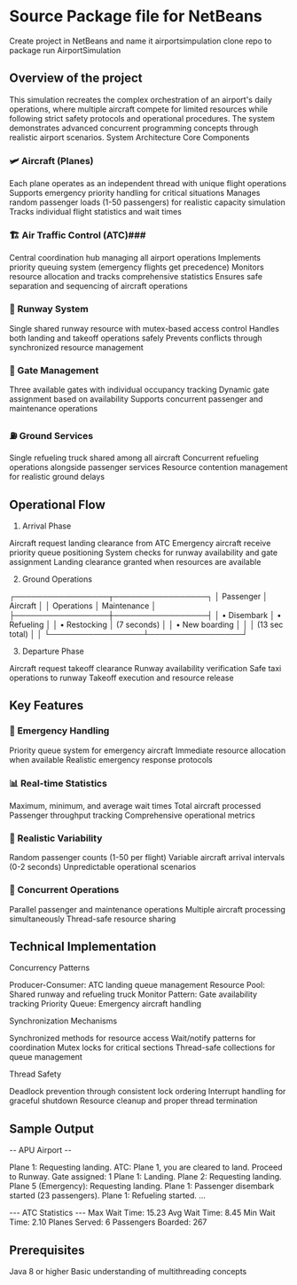 # Source Package file for NetBeans #

Create project in NetBeans and name it airportsimpulation
clone repo to package
run AirportSimulation


## Overview of the project ##
This simulation recreates the complex orchestration of an airport's daily operations, where multiple aircraft compete for limited resources while following strict safety protocols and operational procedures. The system demonstrates advanced concurrent programming concepts through realistic airport scenarios.
System Architecture
Core Components

### 🛩️ Aircraft (Planes) ###

Each plane operates as an independent thread with unique flight operations
Supports emergency priority handling for critical situations
Manages random passenger loads (1-50 passengers) for realistic capacity simulation
Tracks individual flight statistics and wait times

### 🏗️ Air Traffic Control (ATC)###

Central coordination hub managing all airport operations
Implements priority queuing system (emergency flights get precedence)
Monitors resource allocation and tracks comprehensive statistics
Ensures safe separation and sequencing of aircraft operations

### 🛬 Runway System ###

Single shared runway resource with mutex-based access control
Handles both landing and takeoff operations safely
Prevents conflicts through synchronized resource management

### 🚪 Gate Management ###

Three available gates with individual occupancy tracking
Dynamic gate assignment based on availability
Supports concurrent passenger and maintenance operations

### ⛽ Ground Services ###

Single refueling truck shared among all aircraft
Concurrent refueling operations alongside passenger services
Resource contention management for realistic ground delays

## Operational Flow ##
1. Arrival Phase

Aircraft request landing clearance from ATC
Emergency aircraft receive priority queue positioning
System checks for runway availability and gate assignment
Landing clearance granted when resources are available

2. Ground Operations

┌─────────────────┬─────────────────┐
│   Passenger     │    Aircraft     │
│   Operations    │   Maintenance   │
├─────────────────┼─────────────────┤
│ • Disembark     │ • Refueling     │
│ • Restocking    │   (7 seconds)   │
│ • New boarding  │                 │
│ (13 sec total)  │                 │
└─────────────────┴─────────────────┘

3. Departure Phase

Aircraft request takeoff clearance
Runway availability verification
Safe taxi operations to runway
Takeoff execution and resource release

## Key Features ##

### 🚨 Emergency Handling ###

Priority queue system for emergency aircraft
Immediate resource allocation when available
Realistic emergency response protocols

### 📊 Real-time Statistics ###

Maximum, minimum, and average wait times
Total aircraft processed
Passenger throughput tracking
Comprehensive operational metrics

### 🎲 Realistic Variability ###

Random passenger counts (1-50 per flight)
Variable aircraft arrival intervals (0-2 seconds)
Unpredictable operational scenarios

### 🔄 Concurrent Operations ###

Parallel passenger and maintenance operations
Multiple aircraft processing simultaneously
Thread-safe resource sharing

## Technical Implementation ##
Concurrency Patterns

Producer-Consumer: ATC landing queue management
Resource Pool: Shared runway and refueling truck
Monitor Pattern: Gate availability tracking
Priority Queue: Emergency aircraft handling

Synchronization Mechanisms

Synchronized methods for resource access
Wait/notify patterns for coordination
Mutex locks for critical sections
Thread-safe collections for queue management

Thread Safety

Deadlock prevention through consistent lock ordering
Interrupt handling for graceful shutdown
Resource cleanup and proper thread termination

## Sample Output ##
-- APU Airport --

Plane 1: Requesting landing.
ATC: Plane 1, you are cleared to land. Proceed to Runway. Gate assigned: 1
Plane 1: Landing.
Plane 2: Requesting landing.
Plane 5 (Emergency): Requesting landing.
Plane 1: Passenger disembark started (23 passengers).
Plane 1: Refueling started.
...

--- ATC Statistics ---
Max Wait Time: 15.23
Avg Wait Time: 8.45
Min Wait Time: 2.10
Planes Served: 6
Passengers Boarded: 267

## Prerequisites ##

Java 8 or higher
Basic understanding of multithreading concepts
